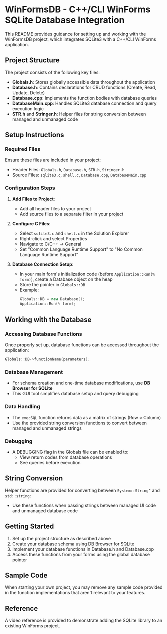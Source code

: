 # WinFormsDB - C++/CLI WinForms SQLite Database Integration

This README provides guidance for setting up and working with the WinFormsDB project, which integrates SQLite3 with a C++/CLI WinForms application.

## Project Structure

The project consists of the following key files:

- **Globals.h**: Stores globally accessible data throughout the application
- **Database.h**: Contains declarations for CRUD functions (Create, Read, Update, Delete)
- **Database.cpp**: Implements the function bodies with database queries
- **DatabaseMain.cpp**: Handles SQLite3 database connection and query execution logic
- **STR.h** and **Stringer.h**: Helper files for string conversion between managed and unmanaged code

## Setup Instructions

### Required Files

Ensure these files are included in your project:
- Header Files: `Globals.h`, `Database.h`, `STR.h`, `Stringer.h`
- Source Files: `sqlite3.c`, `shell.c`, `Database.cpp`, `DatabaseMain.cpp`

### Configuration Steps

1. **Add Files to Project**:
   - Add all header files to your project
   - Add source files to a separate filter in your project

2. **Configure C Files**:
   - Select `sqlite3.c` and `shell.c` in the Solution Explorer
   - Right-click and select Properties
   - Navigate to C/C++ → General
   - Set "Common Language Runtime Support" to "No Common Language Runtime Support"

3. **Database Connection Setup**:
   - In your main form's initialization code (before `Application::Run(% form)`), create a Database object on the heap
   - Store the pointer in `Globals::DB`
   - Example:
     ```cpp
     Globals::DB = new Database();
     Application::Run(% form);
     ```

## Working with the Database

### Accessing Database Functions

Once properly set up, database functions can be accessed throughout the application:

```cpp
Globals::DB->functionName(parameters);
```

### Database Management

- For schema creation and one-time database modifications, use **DB Browser for SQLite**
- This GUI tool simplifies database setup and query debugging

### Data Handling

- The `execSQL` function returns data as a matrix of strings (Row × Column)
- Use the provided string conversion functions to convert between managed and unmanaged strings

### Debugging

- A DEBUGGING flag in the Globals file can be enabled to:
  - View return codes from database operations
  - See queries before execution

## String Conversion

Helper functions are provided for converting between `System::String^` and `std::string`:
- Use these functions when passing strings between managed UI code and unmanaged database code

## Getting Started

1. Set up the project structure as described above
2. Create your database schema using DB Browser for SQLite
3. Implement your database functions in Database.h and Database.cpp
4. Access these functions from your forms using the global database pointer

## Sample Code

When starting your own project, you may remove any sample code provided in the function implementations that aren't relevant to your features.

## Reference

A video reference is provided to demonstrate adding the SQLite library to an existing WinForms project.